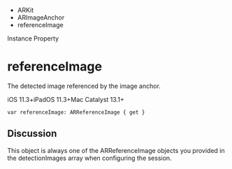 

- ARKit
- ARImageAnchor
-  referenceImage 

Instance Property

# referenceImage

The detected image referenced by the image anchor.

iOS 11.3+iPadOS 11.3+Mac Catalyst 13.1+

``` source
var referenceImage: ARReferenceImage { get }
```

## Discussion

This object is always one of the ARReferenceImage objects you provided in the detectionImages array when configuring the session.

